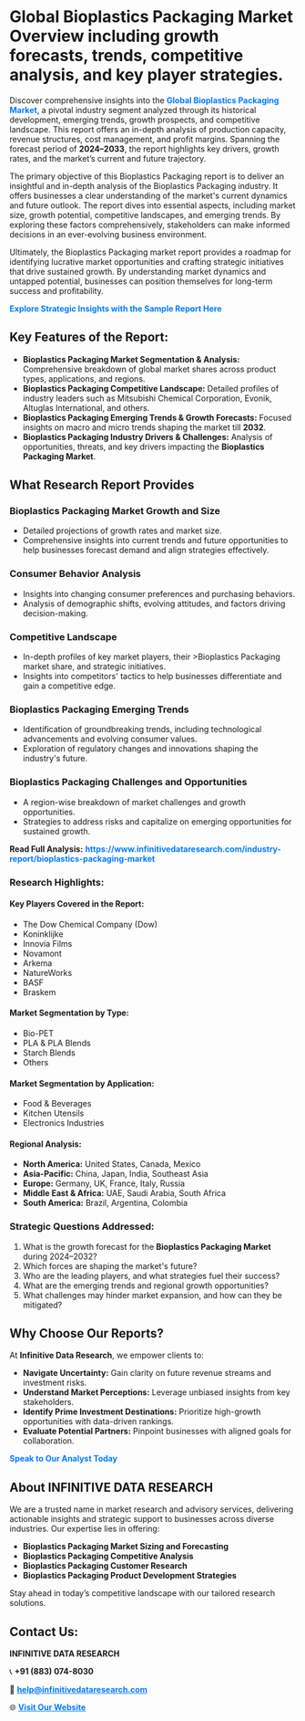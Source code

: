 <h1>Global Bioplastics Packaging Market Overview including growth forecasts, trends, competitive analysis, and key player strategies.</h1>
<p>
Discover comprehensive insights into the 
<a href="https://www.infinitivedataresearch.com/industry-report/bioplastics-packaging-market" rel="dofollow" style="color: #007BFF; text-decoration: none;"><strong>Global Bioplastics Packaging Market</strong></a>, a pivotal industry segment analyzed through its historical development, emerging trends, growth prospects, and competitive landscape. This report offers an in-depth analysis of production capacity, revenue structures, cost management, and profit margins. Spanning the forecast period of <strong>2024–2033</strong>, the report highlights key drivers, growth rates, and the market’s current and future trajectory.
</p>
<p>
The primary objective of this Bioplastics Packaging report is to deliver an insightful and in-depth analysis of the Bioplastics Packaging industry. It offers businesses a clear understanding of the market's current dynamics and future outlook. The report dives into essential aspects, including market size, growth potential, competitive landscapes, and emerging trends. By exploring these factors comprehensively, stakeholders can make informed decisions in an ever-evolving business environment.
</p>
<p>
Ultimately, the Bioplastics Packaging market report provides a roadmap for identifying lucrative market opportunities and crafting strategic initiatives that drive sustained growth. By understanding market dynamics and untapped potential, businesses can position themselves for long-term success and profitability.
</p>
<p>
<a href="https://www.infinitivedataresearch.com/request-sample/reportId=106073" style="color: #007BFF; text-decoration: none;"><strong>Explore Strategic Insights with the Sample Report Here</strong></a>
</p>

<h2>Key Features of the Report:</h2>
<ul>
<li><strong>Bioplastics Packaging Market Segmentation & Analysis:</strong> Comprehensive breakdown of global market shares across product types, applications, and regions.</li>
<li><strong>Bioplastics Packaging Competitive Landscape:</strong> Detailed profiles of industry leaders such as Mitsubishi Chemical Corporation, Evonik, Altuglas International, and others.</li>
<li><strong>Bioplastics Packaging Emerging Trends & Growth Forecasts:</strong> Focused insights on macro and micro trends shaping the market till <strong>2032</strong>.</li>
<li><strong>Bioplastics Packaging Industry Drivers & Challenges:</strong> Analysis of opportunities, threats, and key drivers impacting the <strong>Bioplastics Packaging Market</strong>.</li>
</ul>

<h2>What Research Report Provides</h2>
<h3>Bioplastics Packaging Market Growth and Size</h3>
<ul>
<li>Detailed projections of growth rates and market size.</li>
<li>Comprehensive insights into current trends and future opportunities to help businesses forecast demand and align strategies effectively.</li>
</ul>

<h3>Consumer Behavior Analysis</h3>
<ul>
<li>Insights into changing consumer preferences and purchasing behaviors.</li>
<li>Analysis of demographic shifts, evolving attitudes, and factors driving decision-making.</li>
</ul>

<h3>Competitive Landscape</h3>
<ul>
<li>In-depth profiles of key market players, their >Bioplastics Packaging market share, and strategic initiatives.</li>
<li>Insights into competitors' tactics to help businesses differentiate and gain a competitive edge.</li>
</ul>

<h3>Bioplastics Packaging Emerging Trends</h3>
<ul>
<li>Identification of groundbreaking trends, including technological advancements and evolving consumer values.</li>
<li>Exploration of regulatory changes and innovations shaping the industry's future.</li>
</ul>

<h3>Bioplastics Packaging Challenges and Opportunities</h3>
<ul>
<li>A region-wise breakdown of market challenges and growth opportunities.</li>
<li>Strategies to address risks and capitalize on emerging opportunities for sustained growth.</li>
</ul>
<p><strong>Read Full Analysis:</strong> <a href="https://www.infinitivedataresearch.com/industry-report/bioplastics-packaging-market" rel="dofollow" style="color: #007BFF; text-decoration: none;"><strong>https://www.infinitivedataresearch.com/industry-report/bioplastics-packaging-market</strong></a></p>
<h3>Research Highlights:</h3>
<h4>Key Players Covered in the Report:</h4>
<ul><li>The Dow Chemical Company (Dow)</li><li>Koninklijke</li><li>Innovia Films</li><li>Novamont</li><li>Arkema</li><li>NatureWorks</li><li>BASF</li><li>Braskem</li></ul>
<h4>Market Segmentation by Type:</h4>
<ul><li>Bio-PET</li><li>PLA &amp; PLA Blends</li><li>Starch Blends</li><li>Others</li></ul>
<h4>Market Segmentation by Application:</h4>
<ul><li>Food &amp; Beverages</li><li>Kitchen Utensils</li><li>Electronics Industries</li></ul>

<h4>Regional Analysis:</h4>
<ul>
<li><strong>North America:</strong> United States, Canada, Mexico</li>
<li><strong>Asia-Pacific:</strong> China, Japan, India, Southeast Asia</li>
<li><strong>Europe:</strong> Germany, UK, France, Italy, Russia</li>
<li><strong>Middle East & Africa:</strong> UAE, Saudi Arabia, South Africa</li>
<li><strong>South America:</strong> Brazil, Argentina, Colombia</li>
</ul>

<h3>Strategic Questions Addressed:</h3>
<ol>
<li>What is the growth forecast for the <strong>Bioplastics Packaging Market</strong> during 2024–2032?</li>
<li>Which forces are shaping the market's future?</li>
<li>Who are the leading players, and what strategies fuel their success?</li>
<li>What are the emerging trends and regional growth opportunities?</li>
<li>What challenges may hinder market expansion, and how can they be mitigated?</li>
</ol>

<h2>Why Choose Our Reports?</h2>
<p>At <strong>Infinitive Data Research</strong>, we empower clients to:</p>
<ul>
<li><strong>Navigate Uncertainty:</strong> Gain clarity on future revenue streams and investment risks.</li>
<li><strong>Understand Market Perceptions:</strong> Leverage unbiased insights from key stakeholders.</li>
<li><strong>Identify Prime Investment Destinations:</strong> Prioritize high-growth opportunities with data-driven rankings.</li>
<li><strong>Evaluate Potential Partners:</strong> Pinpoint businesses with aligned goals for collaboration.</li>
</ul>
<p><a href="https://www.infinitivedataresearch.com/industry-report/bioplastics-packaging-market" rel="dofollow" style="color: #007BFF; text-decoration: none;"><strong>Speak to Our Analyst Today</strong></a></p>

<h2>About INFINITIVE DATA RESEARCH</h2>
<p>We are a trusted name in market research and advisory services, delivering actionable insights and strategic support to businesses across diverse industries. Our expertise lies in offering:</p>
<ul>
<li><strong>Bioplastics Packaging Market Sizing and Forecasting</strong></li>
<li><strong>Bioplastics Packaging Competitive Analysis</strong></li>
<li><strong>Bioplastics Packaging Customer Research</strong></li>
<li><strong>Bioplastics Packaging Product Development Strategies</strong></li>
</ul>
<p>Stay ahead in today’s competitive landscape with our tailored research solutions.</p>

<h2>Contact Us:</h2>
<p><strong>INFINITIVE DATA RESEARCH</strong></p>
<p>📞 <strong>+91 (883) 074-8030</strong></p>
<p>📧 <strong><a href="mailto:help@infinitivedataresearch.com" style="color: #007BFF;">help@infinitivedataresearch.com</a></strong></p>
<p>🌐 <strong><a href="https://www.infinitivedataresearch.com" rel="dofollow" style="color: #007BFF;">Visit Our Website</a></strong></p>